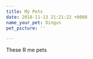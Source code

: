 ```yaml
---
title: My Pets
date: 2018-11-13 21:21:22 +0000
name_your_pet: Dingus
pet_picture: ''

---
```

These R me pets